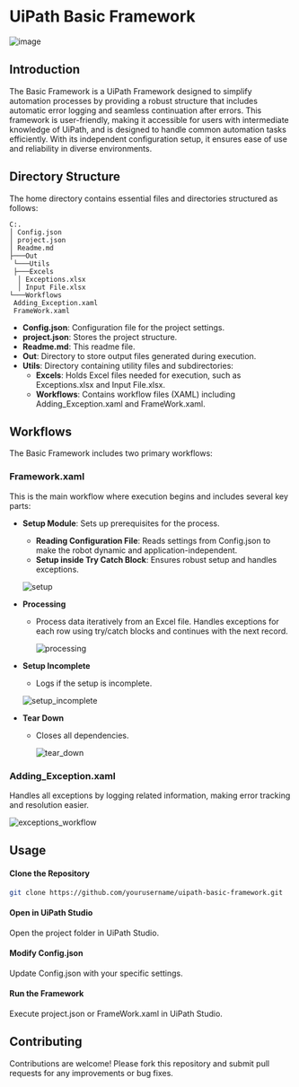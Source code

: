 # UiPath Basic Framework

![image](https://github.com/AnkRaw/UiPath-Basic-Framework/assets/45765236/2e5abcd5-4287-49c4-befe-f133e4a028ec)


## Introduction

The Basic Framework is a UiPath Framework designed to simplify automation processes by providing a robust structure that includes automatic error logging and seamless continuation after errors. This framework is user-friendly, making it accessible for users with intermediate knowledge of UiPath, and is designed to handle common automation tasks efficiently. With its independent configuration setup, it ensures ease of use and reliability in diverse environments.

## Directory Structure

The home directory contains essential files and directories structured as follows:
```
C:.
│ Config.json
│ project.json
│ Readme.md
├───Out
 └───Utils
 ├───Excels
  │ Exceptions.xlsx
  │ Input File.xlsx
└───Workflows
 Adding_Exception.xaml
 FrameWork.xaml
```

- **Config.json**: Configuration file for the project settings.
- **project.json**: Stores the project structure.
- **Readme.md**: This readme file.
- **Out**: Directory to store output files generated during execution.
- **Utils**: Directory containing utility files and subdirectories:
  - **Excels**: Holds Excel files needed for execution, such as Exceptions.xlsx and Input File.xlsx.
  - **Workflows**: Contains workflow files (XAML) including Adding_Exception.xaml and FrameWork.xaml.

## Workflows

The Basic Framework includes two primary workflows:

### Framework.xaml

This is the main workflow where execution begins and includes several key parts:

- **Setup Module**: Sets up prerequisites for the process.
  - **Reading Configuration File**: Reads settings from Config.json to make the robot dynamic and application-independent.
  - **Setup inside Try Catch Block**: Ensures robust setup and handles exceptions.
 
  ![setup](https://github.com/AnkRaw/UiPath-Basic-Framework/assets/45765236/45bbcf73-97d4-4d06-b8fd-66d2a5de2a00)


- **Processing**
  - Process data iteratively from an Excel file. Handles exceptions for each row using try/catch blocks and continues with the next record.
 
    ![processing](https://github.com/AnkRaw/UiPath-Basic-Framework/assets/45765236/97f911c1-7bcd-4a62-91aa-cd04d52f4be9)


- **Setup Incomplete**
  - Logs if the setup is incomplete.
    
   ![setup_incomplete](https://github.com/AnkRaw/UiPath-Basic-Framework/assets/45765236/d98a2ac5-bb55-491b-b2b6-38bdd26eb84b)

    
- **Tear Down**
  - Closes all dependencies.
 
    
    ![tear_down](https://github.com/AnkRaw/UiPath-Basic-Framework/assets/45765236/e40d8a6e-f8eb-4848-9b14-bf2534eeefcf)


### Adding_Exception.xaml

Handles all exceptions by logging related information, making error tracking and resolution easier.


![exceptions_workflow](https://github.com/AnkRaw/UiPath-Basic-Framework/assets/45765236/f52c247a-1d3d-4726-91ee-a1d4ddc1d33a)


## Usage

#### Clone the Repository

```sh
git clone https://github.com/yourusername/uipath-basic-framework.git
```
#### Open in UiPath Studio
Open the project folder in UiPath Studio.

#### Modify Config.json
Update Config.json with your specific settings.

#### Run the Framework
Execute project.json or FrameWork.xaml in UiPath Studio.

## Contributing
Contributions are welcome! Please fork this repository and submit pull requests for any improvements or bug fixes.
